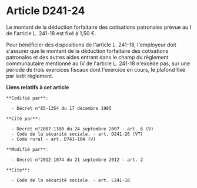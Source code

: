 # Article D241-24

Le montant de la déduction forfaitaire des cotisations patronales prévue au I de l'article L. 241-18 est fixé à 1,50 €. 

Pour bénéficier des dispositions de l'article L. 241-18, l'employeur doit s'assurer que le montant de la déduction
forfaitaire des cotisations patronales et des autres aides entrant dans le champ du règlement communautaire mentionné au IV
de l'article L. 241-18 n'excède pas, sur une période de trois exercices fiscaux dont l'exercice en cours, le plafond fixé par
ledit règlement.

**Liens relatifs à cet article**

	**Codifié par**:

	  - Décret n°85-1354 du 17 décembre 1985

	**Cité par**:

	  - Décret n°2007-1380 du 24 septembre 2007 - art. 6 (V)
	  - Code de la sécurité sociale. - art. D241-26 (VT)
	  - Code rural - art. D741-104 (V)

	**Modifié par**:

	  - Décret n°2012-1074 du 21 septembre 2012 - art. 2

	**Cite**:

	  - Code de la sécurité sociale. - art. L241-18
